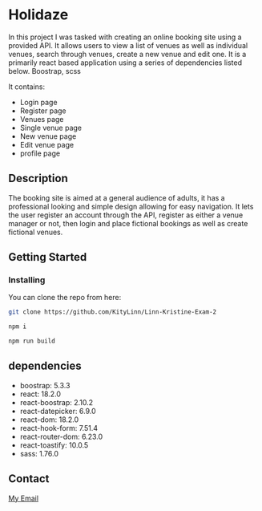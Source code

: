 # Holidaze
In this project I was tasked with creating an online booking site using a provided API. It allows users to view a list of venues as well as individual venues, search through venues, create a new venue and edit one. It is a primarily react based application using a series of dependencies listed below. Boostrap, scss



It contains:

- Login page
- Register page
- Venues page
- Single venue page
- New venue page
- Edit venue page
- profile page

## Description

The booking site is aimed at a general audience of adults, it has a professional looking and simple design allowing for easy navigation. It lets the user register an account through the API, register as either a venue manager or not, then login and place fictional bookings as well as create fictional venues.



## Getting Started

### Installing

You can clone the repo from here:

```bash
git clone https://github.com/KityLinn/Linn-Kristine-Exam-2
```
```sh
npm i
```
```sh
npm run build
```


## dependencies

- boostrap: 5.3.3
- react: 18.2.0
- react-boostrap: 2.10.2
- react-datepicker: 6.9.0
- react-dom: 18.2.0
- react-hook-form: 7.51.4
- react-router-dom: 6.23.0
- react-toastify: 10.0.5
- sass: 1.76.0



## Contact

[My Email](LinVik27260@stud.noroff.no)